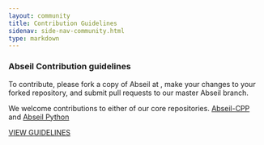 ```yaml
---
layout: community
title: Contribution Guidelines
sidenav: side-nav-community.html
type: markdown
---
```


### Abseil Contribution guidelines

To contribute, please fork a copy of Abseil at , make your changes to your
forked repository, and submit pull requests to our master Abseil branch.

We welcome contributions to either of our core repositories.
<a href="https://github.com/abseil/abseil-cpp/" target="_blank">Abseil-CPP</a>
and <a href="https://github.com/abseil/abseil-py" target="_blank">Abseil Python</a>

<a href="https://github.com/abseil/abseil-cpp/blob/master/CONTRIBUTING.md" target="_blank">VIEW GUIDELINES</a>


